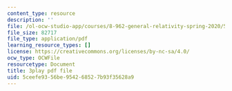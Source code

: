 ```yaml
---
content_type: resource
description: ''
file: /ol-ocw-studio-app/courses/8-962-general-relativity-spring-2020/5ceefe9356be954268527b93f35628a9_gnWKpHUj11w.pdf
file_size: 82717
file_type: application/pdf
learning_resource_types: []
license: https://creativecommons.org/licenses/by-nc-sa/4.0/
ocw_type: OCWFile
resourcetype: Document
title: 3play pdf file
uid: 5ceefe93-56be-9542-6852-7b93f35628a9
---
```

